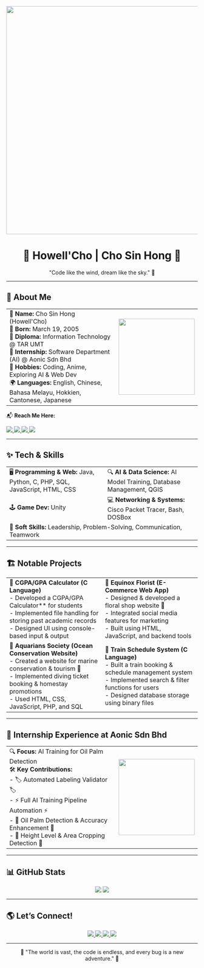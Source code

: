 <!-- Header with Ghibli GIF -->
<p align="center">
  <img src="https://media2.giphy.com/media/v1.Y2lkPTc5MGI3NjExcXM2cXdnZW96aWp4ZXRpOW53eXI0MTVsM2Z2ZXF5anJtcXh0bnR5dCZlcD12MV9pbnRlcm5hbF9naWZfYnlfaWQmY3Q9Zw/N3yLGQ1oMYfGU/giphy.gif" width="600"/>
</p>

<h1 align="center">🌿 Howell'Cho | Cho Sin Hong 🌿</h1>
<p align="center">"Code like the wind, dream like the sky." 🍃</p>

---

## 🌱 About Me  
<table>
  <tr>
    <td>
      🏡 <strong>Name:</strong> Cho Sin Hong (Howell'Cho) <br>
      🎂 <strong>Born:</strong> March 19, 2005 <br>
      🏫 <strong>Diploma:</strong> Information Technology @ TAR UMT <br>
      💼 <strong>Internship:</strong> Software Department (AI) @ Aonic Sdn Bhd <br>
      🎨 <strong>Hobbies:</strong> Coding, Anime, Exploring AI & Web Dev <br>
      🌍 <strong>Languages:</strong> English, Chinese, Bahasa Melayu, Hokkien, Cantonese, Japanese  
    </td>
    <td align="center">
      <img src="https://media4.giphy.com/media/v1.Y2lkPTc5MGI3NjExMTB3eHd5dGVpc2J3amhsOXJnZXV1YzloOGNvNngycnBqcDAwOGdqZiZlcD12MV9pbnRlcm5hbF9naWZfYnlfaWQmY3Q9Zw/jIqh3ym2s7GU/giphy.gif" width="200"/>
    </td>
  </tr>
</table>

📬 **Reach Me Here:**  
<p>
  <a href="https://www.instagram.com/howellcho/" target="_blank">
    <img src="https://img.shields.io/badge/Instagram-HowellCho-purple?style=for-the-badge&logo=instagram"/>
  </a>
  <a href="mailto:chosh-wk23@student.tarc.edu.my">
    <img src="https://img.shields.io/badge/Email-D14836?style=for-the-badge&logo=gmail&logoColor=white"/>
  </a>
  <a href="https://linkedin.com/in/howellcho" target="_blank">
    <img src="https://img.shields.io/badge/LinkedIn-0077B5?style=for-the-badge&logo=linkedin&logoColor=white"/>
  </a>
  <a href="https://x.com/howellcho61044" target="_blank">
    <img src="https://img.shields.io/badge/Twitter-1DA1F2?style=for-the-badge&logo=twitter&logoColor=white"/>
  </a>
</p>

---

## ✨ Tech & Skills  
<table>
  <tr>
    <td>🖥 <strong>Programming & Web:</strong> Java, Python, C, PHP, SQL, JavaScript, HTML, CSS</td>
    <td>🔍 <strong>AI & Data Science:</strong> AI Model Training, Database Management, QGIS</td>
  </tr>
  <tr>
    <td>🕹 <strong>Game Dev:</strong> Unity</td>
    <td>💻 <strong>Networking & Systems:</strong> Cisco Packet Tracer, Bash, DOSBox</td>
  </tr>
  <tr>
    <td colspan="2">🌱 <strong>Soft Skills:</strong> Leadership, Problem-Solving, Communication, Teamwork</td>
  </tr>
</table>

---

## 🏗️ Notable Projects  
<table>
  <tr>
    <td width="50%">
      🌟 <strong>CGPA/GPA Calculator (C Language)</strong><br>
      - Developed a CGPA/GPA Calculator** for students <br>
      - Implemented file handling for storing past academic records <br>
      - Designed UI using console-based input & output  
    </td>
    <td width="50%">
      🌸 <strong>Equinox Florist (E-Commerce Web App)</strong><br>
      - Designed & developed a floral shop website 🌺 <br>
      - Integrated social media features for marketing <br>
      - Built using HTML, JavaScript, and backend tools
    </td>
  </tr>
  <tr>
    <td width="50%">
      🌊 <strong>Aquarians Society (Ocean Conservation Website)</strong><br>
      - Created a website for marine conservation & tourism 🐠 <br>
      - Implemented diving ticket booking & homestay promotions <br>
      - Used HTML, CSS, JavaScript, PHP, and SQL 
    </td>
    <td width="50%">
      🚆 <strong>Train Schedule System (C Language)</strong><br>
      - Built a train booking & schedule management system <br>
      - Implemented search & filter functions for users <br>
      - Designed database storage using binary files  
    </td>
  </tr>
</table>

---

## 🤖 Internship Experience at Aonic Sdn Bhd  
<table>
  <tr>
    <td>
      🔍 <strong>Focus:</strong> AI Training for Oil Palm Detection <br>
      🛠 <strong>Key Contributions:</strong> <br>
      - 🏷️ Automated Labeling Validator 🏷️ <br>
      - ⚡ Full AI Training Pipeline Automation ⚡ <br>
      - 🌾 Oil Palm Detection & Accuracy Enhancement 🌾 <br>
      - 📏 Height Level & Area Cropping Detection 📏  
    </td>
    <td align="center">
      <img src="https://media1.giphy.com/media/v1.Y2lkPTc5MGI3NjExdnR1dGFoeDg3aHRjc3NmbDQ2MWZiYmZubm42ZXg5b3R2Z3owcjcydSZlcD12MV9pbnRlcm5hbF9naWZfYnlfaWQmY3Q9Zw/S5uMJDmtnATLbjjw3h/giphy.gif" width="200"/>
    </td>
  </tr>
</table>

---

## 📊 GitHub Stats  
<p align="center">
  <img src="https://github-readme-stats.vercel.app/api?username=HowellGH&show_icons=true&theme=calm&hide_border=true&border_radius=20"/>
  <img src="https://github-readme-streak-stats.herokuapp.com/?user=HowellGH&theme=calm&hide_border=true&border_radius=20"/>
</p>

---

## 🌎 Let’s Connect!  
<p align="center">
  <a href="https://linkedin.com/in/howellcho" target="_blank">
    <img src="https://img.shields.io/badge/LinkedIn-0077B5?style=for-the-badge&logo=linkedin&logoColor=white"/>
  </a>
  <a href="https://x.com/howellcho61044" target="_blank">
    <img src="https://img.shields.io/badge/Twitter-1DA1F2?style=for-the-badge&logo=twitter&logoColor=white"/>
  </a>
  <a href="mailto:chosh-wk23@student.tarc.edu.my">
    <img src="https://img.shields.io/badge/-Email-D14836?style=for-the-badge&logo=gmail&logoColor=white"/>
  </a>
  <a href="https://www.instagram.com/howellcho/" target="_blank">
    <img src="https://img.shields.io/badge/Instagram-E4405F?style=for-the-badge&logo=instagram&logoColor=white"/>
  </a>
</p>

---

<p align="center">🍃 "The world is vast, the code is endless, and every bug is a new adventure." 🍃</p>

